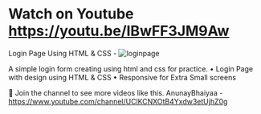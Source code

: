 # Watch on Youtube https://youtu.be/IBwFF3JM9Aw

Login Page Using HTML & CSS -
![loginpage](https://user-images.githubusercontent.com/83161515/174735058-851c2779-eaed-4ca4-9c86-c22e53b6ca5a.jpg)

A simple login form creating using html and css for practice.
 • Login Page with design using HTML & CSS
 • Responsive for Extra Small screens
 
💙 Join the channel to see more videos like this. AnunayBhaiyaa - https://www.youtube.com/channel/UClKCNXOtB4Yxdw3etUjhZ0g
